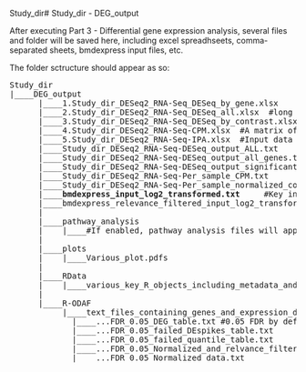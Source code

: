 Study_dir# Study_dir - DEG_output

After executing Part 3 - Differential gene expression analysis, several files and folder will be saved here, including excel spreadhseets, comma-separated sheets, bmdexpress input files, etc.

The folder sctructure should appear as so:

<pre>
Study_dir
|____DEG_output
      |____1.Study_dir_DESeq2_RNA-Seq_DESeq_by_gene.xlsx    #wide DESeq2 results table for all genes
      |____2.Study_dir_DESeq2_RNA-Seq_DESeq_all.xlsx  #long DESeq2 results table for all genes
      |____3.Study_dir_DESeq2_RNA-Seq_DESeq_by_contrast.xlsx      #a table of the number DEGs passing all filters that were found per contrast
      |____4.Study_dir_DESeq2_RNA-Seq-CPM.xlsx  #A matrix of counts per million reads of each gene.
      |____5.Study_dir_DESeq2_RNA-Seq-IPA.xlsx  #Input data for Ingenuity Pathway Analysis
      |____Study_dir_DESeq2_RNA-Seq-DESeq_output_ALL.txt    #long DESeq2 results table for all genes
      |____Study_dir_DESeq2_RNA-Seq-DESeq_output_all_genes.txt    #wide DESeq2 results table for all genes 
      |____Study_dir_DESeq2_RNA-Seq-DESeq_output_significant.txt  #DESeq2 results table for features that passed all filters.
      |____Study_dir_DESeq2_RNA-Seq-Per_sample_CPM.txt      #A matrix of counts per million reads of each gene.
      |____Study_dir_DESeq2_RNA-Seq-Per_sample_normalized_counts.txt    #a matrix of counts per gene, normalized by DESeq2
      |____<b>bmdexpress_input_log2_transformed.txt</b>     #Key input for bmdexpress. Copy to `/BMD_and_tPOD_calculation/RNASeqData/DESeq2_and_log2_norm_counts`
      |____bmdexpress_relevance_filtered_input_log2_transformed.txt
      | 
      |____pathway_analysis 
      |    |____#If enabled, pathway analysis files will appear here... disabled by default
      | 
      |____plots 
      |    |____Various_plot.pdfs 
      | 
      |____RData
      |    |____various_key_R_objects_including_metadata_and_DEG_results
      |  
      |____R-ODAF
           |____text_files_containing_genes_and_expression_data_from_each_R-ODAF_filter_for_each_contrast
			 |____...FDR_0.05_DEG_table.txt #0.05 FDR by default
			 |____...FDR_0.05_failed_DEspikes_table.txt
			 |____...FDR_0.05_failed_quantile_table.txt
			 |____...FDR_0.05_Normalized_and_relvance_filtered_data.txt
			 |____...FDR_0.05_Normalized_data.txt
</pre>